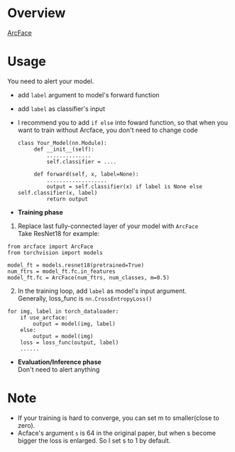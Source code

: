 # Overview
[ArcFace](https://arxiv.org/abs/1801.07698)

# Usage  
You need to alert your model. 

  - add `label` argument to model's forward function
  - add `label` as classifier's input
  - I recommend you to add `if else` into foward function, so that when you want to train without Arcface, you don't need to change code 
     ```
    class Your_Model(nn.Module):
          def __init__(self):
              ..............
              self.classifier = ....

          def forward(self, x, label=None):
              ...................
              output = self.classifier(x) if label is None else self.classifier(x, label)
              return output
    ```


- __Training phase__
1. Replace last fully-connected layer of your model with `ArcFace`  
   Take ResNet18 for example:
```
from arcface import ArcFace
from torchvision import models

model_ft = models.resnet18(pretrained=True)
num_ftrs = model_ft.fc.in_features
model_ft.fc = ArcFace(num_ftrs, num_classes, m=0.5)
```
2. In the training loop, add `label` as model's input argument.  
   Generally, loss_func is `nn.CrossEntropyLoss()`
```
for img, label in torch_dataloader:
    if use_arcface:
        output = model(img, label)
    else:
        output = model(img)
    loss = loss_func(output, label)
    ......
```

- __Evaluation/Inference phase__  
Don't need to alert anything

# Note
- If your training is hard to converge, you can set m to smaller(close to zero).
- Acface's argument `s` is 64 in the original paper, but when s become bigger the loss is enlarged. So I set s to 1 by default.

